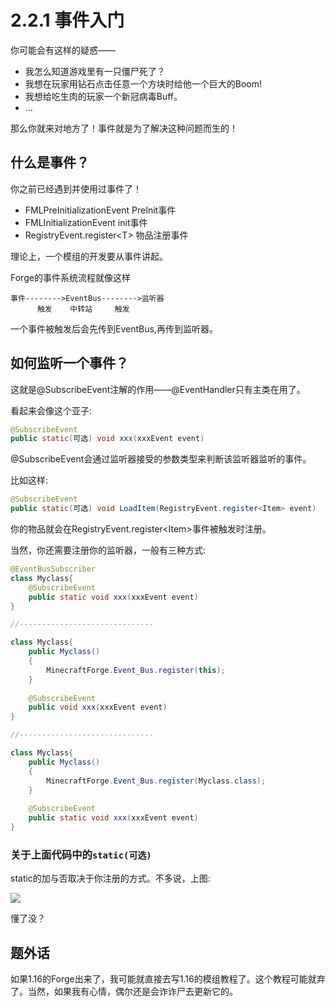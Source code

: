 # 2.2.1 事件入门

你可能会有这样的疑惑—— 

* 我怎么知道游戏里有一只僵尸死了？  
* 我想在玩家用钻石点击任意一个方块时给他一个巨大的Boom!  
* 我想给吃生肉的玩家一个新冠病毒Buff。  
* ...  

那么你就来对地方了！事件就是为了解决这种问题而生的！

## 什么是事件？

你之前已经遇到并使用过事件了！

* FMLPreInitializationEvent PreInit事件
* FMLInitializationEvent init事件
* RegistryEvent.register\<T\> 物品注册事件

理论上，一个模组的开发要从事件讲起。

Forge的事件系统流程就像这样

```     
事件-------->EventBus-------->监听器
      触发    中转站     触发
```

一个事件被触发后会先传到EventBus,再传到监听器。

## 如何监听一个事件？

这就是@SubscribeEvent注解的作用——@EventHandler只有主类在用了。

看起来会像这个亚子:

```java
@SubscribeEvent
public static(可选) void xxx(xxxEvent event)
```

@SubscribeEvent会通过监听器接受的参数类型来判断该监听器监听的事件。

比如这样:

```java
@SubscribeEvent
public static(可选) void LoadItem(RegistryEvent.register<Item> event)
```

你的物品就会在RegistryEvent.register\<Item\>事件被触发时注册。

当然，你还需要注册你的监听器，一般有三种方式:

```java
@EventBusSubscriber
class Myclass{
    @SubscribeEvent
	public static void xxx(xxxEvent event)
}

//------------------------------

class Myclass{
    public Myclass()
    {
        MinecraftForge.Event_Bus.register(this);
    }
    
    @SubscribeEvent
	public void xxx(xxxEvent event)
}

//------------------------------

class Myclass{
    public Myclass()
    {
        MinecraftForge.Event_Bus.register(Myclass.class);
    }
    
    @SubscribeEvent
	public static void xxx(xxxEvent event)
}
```



### 关于上面代码中的`static(可选)`

static的加与否取决于你注册的方式。不多说，上图:

![](https://harbinger.covertdragon.team/chapter-03/why-doesnt-my-event-handler-work.png)

懂了没？

## 题外话

如果1.16的Forge出来了，我可能就直接去写1.16的模组教程了。这个教程可能就弃了。当然，如果我有心情，偶尔还是会诈诈尸去更新它的。